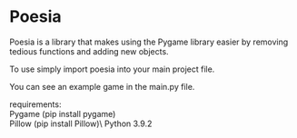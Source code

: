 # Poesia
Poesia is a library that makes using the Pygame library easier by removing tedious functions and adding new objects.

To use simply import poesia into your main project file. 

You can see an example game in the main.py file.


requirements:  
Pygame (pip install pygame)  
Pillow (pip install Pillow)\\
Python 3.9.2  

